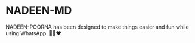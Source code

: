 # NADEEN-MD
NADEEN-POORNA has been designed to make things easier and fun while using WhatsApp. 👨‍💻❤️
